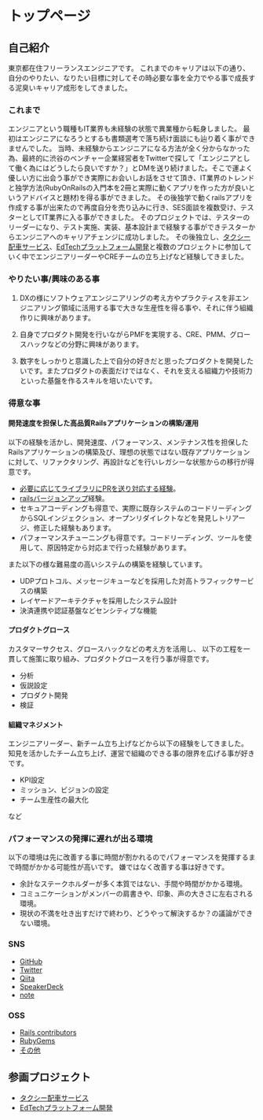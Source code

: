 # トップページ

## 自己紹介
東京都在住フリーランスエンジニアです。
これまでのキャリアは以下の通り、自分のやりたい、なりたい目標に対してその時必要な事を全力でやる事で成長する泥臭いキャリア成形をしてきました。

### これまで
エンジニアという職種もIT業界も未経験の状態で異業種から転身しました。
最初はエンジニアになろうとするも書類選考で落ち続け面談にも辿り着く事ができませんでした。
当時、未経験からエンジニアになる方法が全く分からなかった為、最終的に渋谷のベンチャー企業経営者をTwitterで探して「エンジニアとして働く為にはどうしたら良いですか？」とDMを送り続けました。そこで運よく優しい方に出会う事ができ実際にお会いしお話をさせて頂き、IT業界のトレンドと独学方法(RubyOnRailsの入門本を2冊と実際に動くアプリを作った方が良いというアドバイスと題材)を得る事ができました。
その後独学で動くrailsアプリを作成する事が出来たので再度自分を売り込みに行き、SES面談を複数受け、テスターとしてIT業界に入る事ができました。
そのプロジェクトでは、テスターのリーダーになり、テスト実施、実装、基本設計まで経験する事ができテスターからエンジニアへのキャリアチェンジに成功しました。
その後独立し、[タクシー配車サービス](taxi/index.md)、[EdTechプラットフォーム開発](ed_tech_platform/index.md)と複数のプロジェクトに参加していく中でエンジニアリーダーやCREチームの立ち上げなど経験してきました。

### やりたい事/興味のある事

1. DXの様にソフトウェアエンジニアリングの考え方やプラクティスを非エンジニアリング領域に活用する事で大きな生産性を得る事や、それに伴う組織作りに興味があります。

2. 自身でプロダクト開発を行いながらPMFを実現する、CRE、PMM、グロースハックなどの分野に興味があります。

3. 数字をしっかりと意識した上で自分の好きだと思ったプロダクトを開発したいです。またプロダクトの表面だけではなく、それを支える組織力や技術力といった基盤を作るスキルを培いたいです。

### 得意な事
#### 開発速度を担保した高品質Railsアプリケーションの構築/運用
以下の経験を活かし、開発速度、パフォーマンス、メンテナンス性を担保したRailsアプリケーションの構築及び、理想の状態ではない既存アプリケーションに対して、リファクタリング、再設計などを行いレガシーな状態からの移行が得意です。

* [必要に応じてライブラリにPRを送り対応する経験](https://qiita.com/SoarTec-lab/items/f979336bd25d7b3a8cd2)。
* [railsバージョンアップ](ed_tech_platform/achievements/operation.md)経験。
* セキュアコーディングも得意で、実際に既存システムのコードリーディングからSQLインジェクション、オープンリダイレクトなどを発見しトリアージ、修正した経験もあります。
* パフォーマンスチューニングも得意です。コードリーディング、ツールを使用して、原因特定から対応まで行った経験があります。

また以下の様な難易度の高いシステムの構築を経験しています。

* UDPプロトコル、メッセージキューなどを採用した対高トラフィックサービスの構築
* レイヤードアーキテクチャを採用したシステム設計
* 決済連携や認証基盤などセンシティブな機能

#### プロダクトグロース
カスタマーサクセス、グロースハックなどの考え方を活用し、
以下の工程を一貫して施策に取り組み、プロダクトグロースを行う事が得意です。

* 分析
* 仮説設定
* プロダクト開発
* 検証

#### 組織マネジメント
エンジニアリーダー、新チーム立ち上げなどから以下の経験をしてきました。
知見を活かしたチーム立ち上げ、運営で組織のできる事の限界を広げる事が好きです。

* KPI設定
* ミッション、ビジョンの設定
* チーム生産性の最大化

など

### パフォーマンスの発揮に遅れが出る環境
以下の環境は先に改善する事に時間が割かれるのでパフォーマンスを発揮するまで時間がかかる可能性が高いです。
嫌ではなく改善する事は好きです。

* 余計なステークホルダーが多く本質ではない、手間や時間がかかる環境。
* コミュニケーションがメンバーの肩書きや、印象、声の大きさに左右される環境。
* 現状の不満を吐き出すだけで終わり、どうやって解決するか？の議論ができない環境。

### SNS
* [GitHub](https://github.com/soartec-lab)
* [Twitter](https://twitter.com/SoartecL)
* [Qiita](https://qiita.com/SoarTec-lab)
* [SpeakerDeck](https://speakerdeck.com/soarteclab)
* [note](https://note.com/soartec_lab)

### OSS
* [Rails contributors](https://contributors.rubyonrails.org/contributors/soartec-lab/commits)
* [RubyGems](https://rubygems.org/profiles/soartec-lab)
* [その他](https://qiita.com/SoarTec-lab/items/f979336bd25d7b3a8cd2)

## 参画プロジェクト
* [タクシー配車サービス](taxi/index.md)
* [EdTechプラットフォーム開発](ed_tech_platform/index.md)
